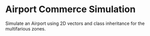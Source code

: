 # Airport Commerce Simulation
Simulate an Airport using 2D vectors and class inheritance for the multifarious zones.
